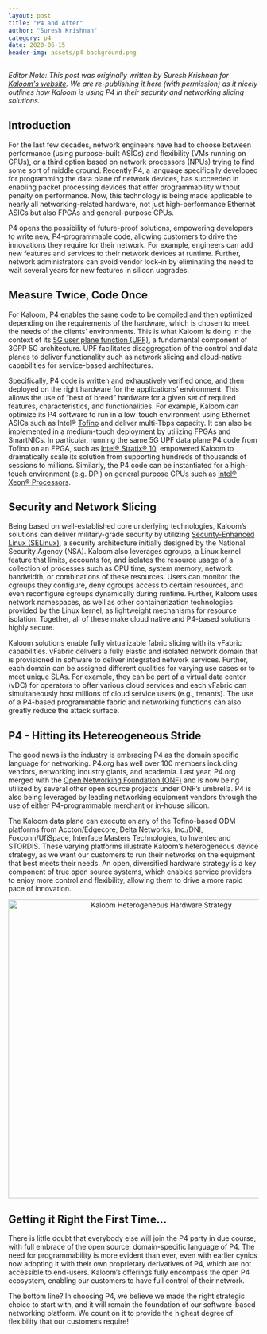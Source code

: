 ```yaml
---
layout: post
title: "P4 and After"
author: "Suresh Krishnan"
category: p4
date: 2020-06-15
header-img: assets/p4-background.png
---
```


*Editor Note: This post was originally written by Suresh Krishnan for [Kaloom's website](https://www.kaloom.com/blog/p4-and-after). We are re-publishing it here (with permission) as it nicely outlines how Kaloom is using P4 in their security and networking slicing solutions.*

## Introduction ##

For the last few decades, network engineers have had to choose between performance (using purpose-built ASICs) and flexibility (VMs running on CPUs), or a third option based on network processors (NPUs) trying to find some sort of middle ground. Recently P4, a language specifically developed for programming the data plane of network devices, has succeeded in enabling packet processing devices that offer programmability without penalty on performance. Now, this technology is being made applicable to nearly all networking-related hardware, not just high-performance Ethernet ASICs but also FPGAs and general-purpose CPUs.

P4 opens the possibility of future-proof solutions, empowering developers to write new, P4-programmable code, allowing customers to drive the innovations they require for their network. For example, engineers can add new features and services to their network devices at runtime. Further, network administrators can avoid vendor lock-in by eliminating the need to wait several years for new features in silicon upgrades.

## Measure Twice, Code Once ##

For Kaloom, P4 enables the same code to be compiled and then optimized depending on the requirements of the hardware, which is chosen to meet the needs of the clients’ environments. This is what Kaloom is doing in the context of its [5G user plane function (UPF)](https://www.kaloom.com/5g-upf-key-features-and-benefits), a fundamental component of 3GPP 5G architecture. UPF facilitates disaggregation of the control and data planes to deliver functionality such as network slicing and cloud-native capabilities for service-based architectures.

Specifically, P4 code is written and exhaustively verified once, and then deployed on the right hardware for the applications’ environment. This allows the use of “best of breed” hardware for a given set of required features, characteristics, and functionalities. For example, Kaloom can optimize its P4 software to run in a low-touch environment using Ethernet ASICs such as Intel® [Tofino](https://www.barefootnetworks.com/products/brief-tofino/) and deliver multi-Tbps capacity. It can also be implemented in a medium-touch deployment by utilizing FPGAs and SmartNICs. In particular, running the same 5G UPF data plane P4 code from Tofino on an FPGA, such as [Intel® Stratix® 10](https://www.intel.com/content/www/us/en/products/programmable/fpga/stratix-10.html), empowered Kaloom to dramatically scale its solution from supporting hundreds of thousands of sessions to millions. Similarly, the P4 code can be instantiated for a high-touch environment (e.g. DPI) on general purpose CPUs such as [Intel® Xeon® Processors](https://www.intel.com/content/www/us/en/products/processors/xeon.html).

## Security and Network Slicing ##

Being based on well-established core underlying technologies, Kaloom’s solutions can deliver military-grade security by utilizing [Security-Enhanced Linux (SELinux)](https://www.redhat.com/en/topics/linux/what-is-selinux), a security architecture initially designed by the National Security Agency (NSA). Kaloom also leverages cgroups, a Linux kernel feature that limits, accounts for, and isolates the resource usage of a collection of processes such as CPU time, system memory, network bandwidth, or combinations of these resources. Users can monitor the cgroups they configure, deny cgroups access to certain resources, and even reconfigure cgroups dynamically during runtime. Further, Kaloom uses network namespaces, as well as other containerization technologies provided by the Linux kernel, as lightweight mechanisms for resource isolation. Together, all of these make cloud native and P4-based solutions highly secure.

Kaloom solutions enable fully virtualizable fabric slicing with its vFabric capabilities. vFabric delivers a fully elastic and isolated network domain that is provisioned in software to deliver integrated network services. Further, each domain can be assigned different qualities for varying use cases or to meet unique SLAs. For example, they can be part of a virtual data center (vDC) for operators to offer various cloud services and each vFabric can simultaneously host millions of cloud service users (e.g., tenants). The use of a P4-based programmable fabric and networking functions can also greatly reduce the attack surface.

## P4 - Hitting its Hetereogeneous Stride

The good news is the industry is embracing P4 as the domain specific language for networking. P4.org has well over 100 members including vendors, networking industry giants, and academia. Last year, P4.org merged with the [Open Networking Foundation (ONF)](https://www.opennetworking.org/) and is now being utilized by several other open source projects under ONF’s umbrella. P4 is also being leveraged by leading networking equipment vendors through the use of either P4-programmable merchant or in-house silicon.

The Kaloom data plane can execute on any of the Tofino-based ODM platforms from Accton/Edgecore, Delta Networks, Inc./DNI, Foxconn/UfiSpace, Interface Masters Technologies, to Inventec and STORDIS. These varying platforms illustrate Kaloom’s heterogeneous device strategy, as we want our customers to run their networks on the equipment that best meets their needs. An open, diversified hardware strategy is a key component of true open source systems, which enables service providers to enjoy more control and flexibility, allowing them to drive a more rapid pace of innovation.

<p style="text-align:center;"><img style="display:block; margin:0 auto;" src="{{ site.baseurl }}/assets/pensando-naples.png" alt="Kaloom Heterogeneous Hardware Strategy" width="600" /></p>

## Getting it Right the First Time... ##

There is little doubt that everybody else will join the P4 party in due course, with full embrace of the open source, domain-specific language of P4. The need for programmability is more evident than ever, even with earlier cynics now adopting it with their own proprietary derivatives of P4, which are not accessible to end-users. Kaloom’s offerings fully encompass the open P4 ecosystem, enabling our customers to have full control of their network.

The bottom line? In choosing P4, we believe we made the right strategic choice to start with, and it will remain the foundation of our software-based networking platform. We count on it to provide the highest degree of flexibility that our customers require!
